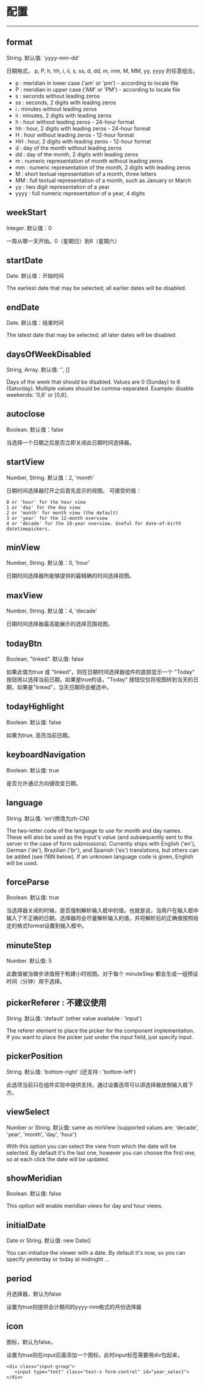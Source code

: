
# 配置
---

## format

String. 默认值: 'yyyy-mm-dd'

日期格式， p, P, h, hh, i, ii, s, ss, d, dd, m, mm, M, MM, yy, yyyy 的任意组合。

* p : meridian in lower case ('am' or 'pm') - according to locale file
* P : meridian in upper case ('AM' or 'PM') - according to locale file
* s : seconds without leading zeros
* ss : seconds, 2 digits with leading zeros
* i : minutes without leading zeros
* ii : minutes, 2 digits with leading zeros
* h : hour without leading zeros - 24-hour format
* hh : hour, 2 digits with leading zeros - 24-hour format
* H : hour without leading zeros - 12-hour format
* HH : hour, 2 digits with leading zeros - 12-hour format
* d : day of the month without leading zeros
* dd : day of the month, 2 digits with leading zeros
* m : numeric representation of month without leading zeros
* mm : numeric representation of the month, 2 digits with leading zeros
* M : short textual representation of a month, three letters
* MM : full textual representation of a month, such as January or March
* yy : two digit representation of a year
* yyyy : full numeric representation of a year, 4 digits

## weekStart

Integer. 默认值：0

一周从哪一天开始。0（星期日）到6（星期六）

## startDate

Date. 默认值：开始时间

The earliest date that may be selected; all earlier dates will be disabled.

## endDate

Date. 默认值：结束时间

The latest date that may be selected; all later dates will be disabled.

## daysOfWeekDisabled

String, Array. 默认值: '', []

Days of the week that should be disabled. Values are 0 (Sunday) to 6 (Saturday). Multiple values should be comma-separated. Example: disable weekends: '0,6' or [0,6].

## autoclose

Boolean. 默认值：false

当选择一个日期之后是否立即关闭此日期时间选择器。

##  startView

Number, String. 默认值：2, 'month'

日期时间选择器打开之后首先显示的视图。 可接受的值：

    0 or 'hour' for the hour view
    1 or 'day' for the day view
    2 or 'month' for month view (the default)
    3 or 'year' for the 12-month overview
    4 or 'decade' for the 10-year overview. Useful for date-of-birth datetimepickers.

##  minView

Number, String. 默认值：0, 'hour'

日期时间选择器所能够提供的最精确的时间选择视图。
## maxView

Number, String. 默认值：4, 'decade'

日期时间选择器最高能展示的选择范围视图。
## todayBtn

Boolean, "linked". 默认值: false

如果此值为true 或 "linked"，则在日期时间选择器组件的底部显示一个 "Today" 按钮用以选择当前日期。如果是true的话，"Today" 按钮仅仅将视图转到当天的日期，如果是"linked"，当天日期将会被选中。
## todayHighlight

Boolean. 默认值: false

如果为true, 高亮当前日期。
## keyboardNavigation

Boolean. 默认值: true

是否允许通过方向键改变日期。

## language

String. 默认值: 'en'(修改为zh-CN)

The two-letter code of the language to use for month and day names. These will also be used as the input's value (and subsequently sent to the server in the case of form submissions). Currently ships with English ('en'), German ('de'), Brazilian ('br'), and Spanish ('es') translations, but others can be added (see I18N below). If an unknown language code is given, English will be used.

## forceParse

Boolean. 默认值: true

当选择器关闭的时候，是否强制解析输入框中的值。也就是说，当用户在输入框中输入了不正确的日期，选择器将会尽量解析输入的值，并将解析后的正确值按照给定的格式format设置到输入框中。

## minuteStep

Number. 默认值: 5

此数值被当做步进值用于构建小时视图。对于每个 minuteStep 都会生成一组预设时间（分钟）用于选择。

## pickerReferer : 不建议使用

String. 默认值: 'default' (other value available : 'input')

The referer element to place the picker for the component implementation. If you want to place the picker just under the input field, just specify input.

## pickerPosition

String. 默认值: 'bottom-right' (还支持 : 'bottom-left')

此选项当前只在组件实现中提供支持。通过设置选项可以讲选择器放倒输入框下方。

## viewSelect

Number or String. 默认值: same as minView (supported values are: 'decade', 'year', 'month', 'day', 'hour')

With this option you can select the view from which the date will be selected. By default it's the last one, however you can choose the first one, so at each click the date will be updated.

## showMeridian

Boolean. 默认值: false

This option will enable meridian views for day and hour views.

## initialDate

Date or String. 默认值: new Date()

You can initialize the viewer with a date. By default it's now, so you can specify yesterday or today at midnight ...

##  period

月选择器，默认为false

设置为true则提供会计期间的yyyy-mm格式的月份选择器

## icon

图标，默认为false，

设置为true则在input后面添加一个图标，此时input标签需要用div包起来，
```
<div class="input-group">
   <input type="text" class="text-s form-control" id="year_select">
</div>
```
